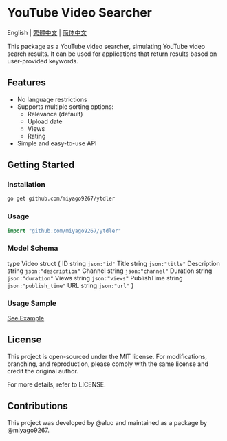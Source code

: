 # YouTube Video Searcher

English | [繁體中文](https://github.com/miyago9267/ytdler/blob/master/docs/zh-tw.md) | [简体中文](https://github.com/miyago9267/ytdler/blob/master/docs/zh-cn.md)

This package as a YouTube video searcher, simulating YouTube video search results. It can be used for applications that return results based on user-provided keywords.

## Features

- No language restrictions
- Supports multiple sorting options:
  - Relevance (default)
  - Upload date
  - Views
  - Rating
- Simple and easy-to-use API

## Getting Started

### Installation

```bash
go get github.com/miyago9267/ytdler
```

### Usage

```go
import "github.com/miyago9267/ytdler"
```

### Model Schema

type Video struct {
    ID          string `json:"id"`
    Title       string `json:"title"`
    Description string `json:"description"`
    Channel     string `json:"channel"`
    Duration    string `json:"duration"`
    Views       string `json:"views"`
    PublishTime string `json:"publish_time"`
    URL         string `json:"url"`
}

### Usage Sample

[See Example](https://github.com/miyago9267/ytdler/blob/main/cmd/main.go)

## License

This project is open-sourced under the MIT license. For modifications, branching, and reproduction, please comply with the same license and credit the original author.

For more details, refer to LICENSE.

## Contributions

This project was developed by @aluo and maintained as a package by @miyago9267.
